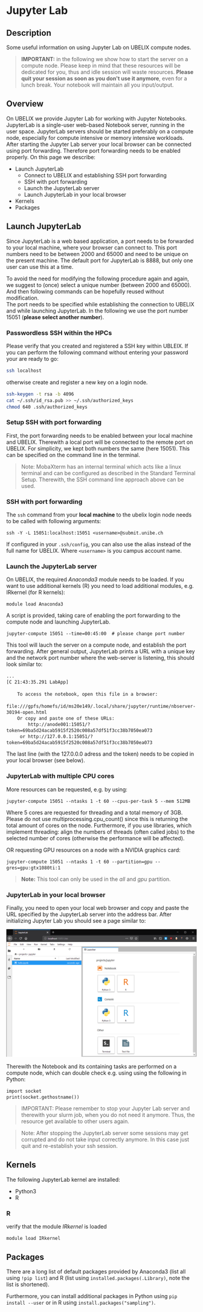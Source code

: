 # Jupyter Lab

## Description

Some useful information on using Jupyter Lab on UBELIX compute nodes.  

> **IMPORTANT:** in the following we show how to start the server on a compute node. 
> Please keep in mind that these resources will be dedicated for you, thus and idle session will waste resources. 
> **Please quit your session as soon as you don't use it anymore**, even for a lunch break. Your notebook will maintain all you input/output.

## Overview

On UBELIX we provide Jupyter Lab for working with Jupyter Notebooks. 
JupyterLab is a single-user web-based Notebook server, running in the user space. 
JupyterLab servers should be started preferably on a compute node, especially for compute intensive or memory intensive workloads. 
After starting the Jupyter Lab server your local browser can be connected using port forwarding. Therefore port forwarding needs to be enabled properly. 
On this page we describe:

* Launch JupyterLab
    * Connect to UBELIX and establishing SSH port forwarding 
    * SSH with port forwarding
    * Launch the JupyterLab server
    * Launch JupyterLab in your local browser
* Kernels
* Packages

## Launch JupyterLab

Since JupyterLab is a web based application, a port needs to be forwarded to your local machine, where your browser can connect to. 
This port numbers need to be between 2000 and 65000 and need to be unique on the present machine. 
The default port for JupyterLab is 8888, but only one user can use this at a time.

To avoid the need for modifying the following procedure again and again, we suggest to (once) select a unique number (between 2000 and 65000). And then following commands can be hopefully reused without modification.  
The port needs to be specified while establishing the connection to UBELIX and while launching JupyterLab. In the following we use the port number 15051 (**please select another number**).

### Passwordless SSH within the HPCs

Please verify that you created and registered a SSH key within UBLEIX. If you can perform the following command without entering your password your are ready to go:
```Bash
ssh localhost
```
otherwise create and register a new key on a login node.
```Bash
ssh-keygen -t rsa -b 4096
cat ~/.ssh/id_rsa.pub >> ~/.ssh/authorized_keys
chmod 640 .ssh/authorized_keys
```

### Setup SSH with port forwarding 

First, the port forwarding needs to be enabled between your local machine and UBELIX. Therewith a local port will be connected to the remote port on UBELIX. For simplicity, we kept both numbers the same (here 15051). This can be specified on the command line in the terminal.

> Note: MobaXterm has an internal terminal which acts like a linux terminal and can be configured as described in the Standard Terminal Setup. Therewith, the SSH command line approach above can be used.

### SSH with port forwarding

The ```ssh``` command from your **local machine** to the ubelix login node  needs to be called with following arguments:

```
ssh -Y -L 15051:localhost:15051 <username>@submit.unibe.ch
```
If configured in your ```.ssh/config```, you can also use the alias instead of the full name for UBELIX. Where `<username>` is you campus account name.

### Launch the JupyterLab server 

On UBELIX, the required *Anaconda3* module needs to be loaded. If you want to use additional kernels (R) you need to load additional modules, e.g. IRkernel (for R kernels):

```
module load Anaconda3
```

A script is provided, taking care of enabling the port forwarding to the compute node and launching JupyterLab. 

```
jupyter-compute 15051 --time=00:45:00  # please change port number
```
This tool will lauch the server on a compute node, and establish the port forwarding.
After general output, JupyterLab prints a URL with a unique key and the network port number where the web-server is listening, this should look similar to:

```
...
[C 21:43:35.291 LabApp]

    To access the notebook, open this file in a browser:
        file:///gpfs/homefs/id/ms20e149/.local/share/jupyter/runtime/nbserver-30194-open.html
    Or copy and paste one of these URLs:
        http://anode001:15051/?token=69ba5d24acab5915f2520c008a57df51f3cc38b7050ea073
     or http://127.0.0.1:15051/?token=69ba5d24acab5915f2520c008a57df51f3cc38b7050ea073
```

The last line (with the 127.0.0.0 adress and the token) needs to be copied in your local browser (see below). 

### JupyterLab with multiple CPU cores
More resources can be requested, e.g. by using:

```
jupyter-compute 15051 --ntasks 1 -t 60 --cpus-per-task 5 --mem 512MB
```
Where 5 cores are requested for threading and a total memory of 3GB. 
Please do not use multiprocessing.cpu_count() since this is returning the total amount of cores on the node. 
Furthermore, if you use libraries, which implement threading: align the numbers of threads (often called jobs) to the selected number of cores (otherwise the performance will be affected).

OR requesting GPU resources on a node with a NVIDIA graphics card:
```
jupyter-compute 15051 --ntasks 1 -t 60 --partition=gpu --gres=gpu:gtx1080ti:1
```

> **Note:** This tool can only be used in the *all* and *gpu* partition. 

### JupyterLab in your local browser 

Finally, you need to open your local web browser and copy and paste the URL specified by the JupyterLab server into the address bar. After initializing Jupyter Lab you should see a page similar to:

![jupyterLab-example](../../images/jupyterLab-example.png "JupyterLab Example")

Therewith the Notebook and its containing tasks are performed on a compute node, which can double check e.g. using using the following in Python:

```
import socket
print(socket.gethostname())
```

> IMPORTANT: Please remember to stop your Jupyter Lab server and therewith your slurm job, when you do not need it anymore. Thus, the resource get available to other users again. 

> Note: After stopping the JupyterLab server some sessions may get corrupted and do not take input correctly anymore. In this case just quit and re-establish your ssh session.

## Kernels

The following JupyterLab kernel are installed:

* Python3
* R

### R

verify that the module *IRkernel* is loaded

```
module load IRkernel
```

## Packages

There are a long list of default packages provided by Anaconda3 (list all using `!pip list`) and R (list using `installed.packages(.Library)`, note the list is shortened). 

Furthermore, you can install additional packages in Python using `pip install --user` or in R using `install.packages("sampling")`. 

